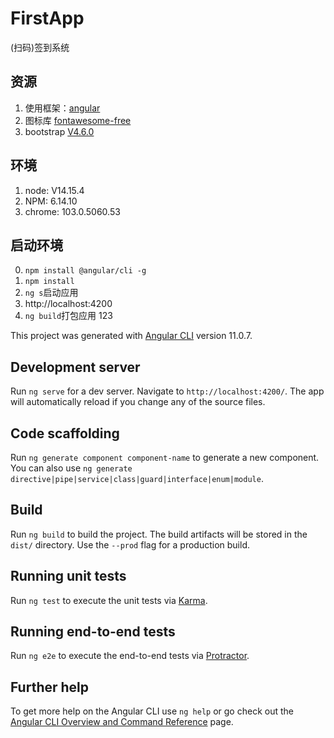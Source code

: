 # FirstApp
(扫码)签到系统

## 资源
1. 使用框架：[angular](https://angular.cn/)
2. 图标库 [fontawesome-free](https://fontawesome.com/v5/search?m=free)
3. bootstrap [V4.6.0](https://getbootstrap.com/docs/4.6/getting-started/introduction/)

## 环境
1. node: V14.15.4
2. NPM: 6.14.10
3. chrome: 103.0.5060.53

## 启动环境
0. `npm install @angular/cli -g`
1. `npm install`
2. `ng s`启动应用
3. http://localhost:4200
4. `ng build`打包应用
123


This project was generated with [Angular CLI](https://github.com/angular/angular-cli) version 11.0.7.

## Development server

Run `ng serve` for a dev server. Navigate to `http://localhost:4200/`. The app will automatically reload if you change any of the source files.

## Code scaffolding

Run `ng generate component component-name` to generate a new component. You can also use `ng generate directive|pipe|service|class|guard|interface|enum|module`.

## Build

Run `ng build` to build the project. The build artifacts will be stored in the `dist/` directory. Use the `--prod` flag for a production build.

## Running unit tests

Run `ng test` to execute the unit tests via [Karma](https://karma-runner.github.io).

## Running end-to-end tests

Run `ng e2e` to execute the end-to-end tests via [Protractor](http://www.protractortest.org/).

## Further help

To get more help on the Angular CLI use `ng help` or go check out the [Angular CLI Overview and Command Reference](https://angular.io/cli) page.
